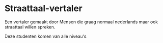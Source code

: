 # Straattaal-vertaler


Een vertaler gemaakt door Mensen die graag normaal nederlands maar ook straattaal willen spreken.

Deze studenten komen van alle niveau's


